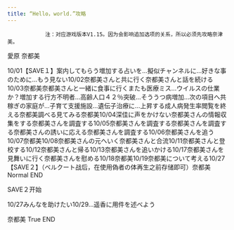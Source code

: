 ```yaml
---
title: “Hello，world.”攻略
---
```


                注：对应游戏版本V1.15。因为会影响追加选项的关系，所以必须先攻略奈津美。

愛原 奈都美

10/01【SAVE１】案内してもらう増加する占いを…擬似チャンネルに…好きな事のために…もう見ない10/02奈都美さんと共に行く奈都美さんと話を続ける10/03奈都美奈都美さんと一緒に食事に行くまたも医療ミス…ウイルスの仕業か？増加する行方不明者…高齢人口４２％突破…そううつ病増加…次の項目へ共稼ぎの家庭が…子育て支援施設…遺伝子治療に…上昇する成人病発生率閲覧を終える奈都美調べる見てみる奈都美10/04深佳に声をかけない奈都美さんの情報収集をする奈都美さんを調査する10/05奈都美さんを調査する奈都美さんを調査する奈都美さんの誘いに応える奈都美さんを調査する10/06奈都美さんを追う10/07奈都美10/08奈都美さんの元へいく奈都美さんと合流10/11奈都美さんと登校する10/12奈都美さんと帰る10/13奈都美さんを追いかける10/17奈都美さんを見舞いに行く奈都美さんを慰める10/18奈都美10/19奈都美について考える10/27【SAVE２】（ベルクート战后，在使用偽者の体再生之前存储即可）奈都美 Normal END

SAVE２开始

10/27みんなを助けたい10/29…遥香に用件を述べよう

奈都美 True END


              
